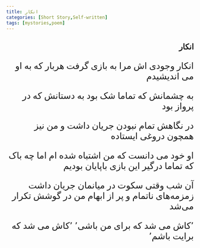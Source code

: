 ```yaml
---
title: انکار
categories: [Short Story,Self-written]
tags: [mystories,poem]
---
```


<style type="text/css"> 
@font-face { font-family: 'Roya'; src: url('../../roya.ttf'); } 
p { font-family: Roya; direction: rtl; font-size:24px; } 
ul {direction:rtl;font-family: Roya;}
h2 {direction:rtl;font-family: Roya;}
</style> 

## انکار

انکار وجودی اش مرا به بازی گرفت
هربار که به او می اندیشیدم

به چشمانش که تماما شک بود
به دستانش که در پرواز بود

در نگاهش تمام نبودن جریان داشت
و من نیز همچون دروغی ایستاده

او خود می دانست که من اشتباه شده ام
اما چه باک که تماما درگیر این بازی باپایان بودیم

آن شب وقتی سکوت در میانمان جریان داشت
زمزمه‌های ناتمام و پر از ابهام من در گوشش تکرار می‌شد

٬کاش می شد که برای من باشی٬
٬کاش می شد که برایت باشم٬


